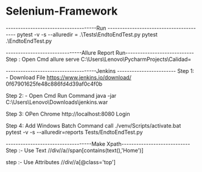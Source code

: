 # Selenium-Framework
<html>
 <head>
 </head>
 <body>
-------------------------------------Run ----------------------------------------
pytest -v -s --alluredir =  .\Tests\EndtoEndTest.py
pytest .\EndtoEndTest.py

 -------------------------------Allure Report Run----------------------------
 Step : Open Cmd
 allure serve C:\Users\Lenovo\PycharmProjects\Calidad\=

-------------------------------------Jenkins ------------------------
Step 1: - Download File
https://www.jenkins.io/download/
0f67901625fe48c886fd4d39af0c4f0b

Step 2: - Open Cmd Run Command
java -jar C:\Users\Lenovo\Downloads\jenkins.war

Step 3: OPen Chrome
http://localhost:8080
Login

Step 4: Add Windows Batch Command
call ./venv/Scripts/activate.bat
pytest -v -s --alluredir=reports Tests/EndtoEndTest.py

-----------------------------------Make Xpath----------------------------
Step :- Use Text
//div//a//span[contains(text(),'Home')]

step :- Use Attributes
//div//a[@class='top']
 </body>
 </html>

